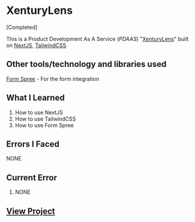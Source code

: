 # XenturyLens

[Completed]

This is a Product Development As A Service (_PDAAS_) "[XenturyLens](https://xenturylens.com/)" built on [NextJS](https://nextjs.org/), [TailwindCSS](https://tailwindcss.com/)

## Other tools/technology and libraries used

 [Form Spree](https://formspree.io/) - For the form integration 

## What I Learned
  
  1. How to use NextJS
  2. How to use TailwindCSS
  3. How to use Form Spree
  
## Errors I Faced

  NONE

## Current Error
  
  1. NONE

## [View Project](https://xenturylens.com/)
